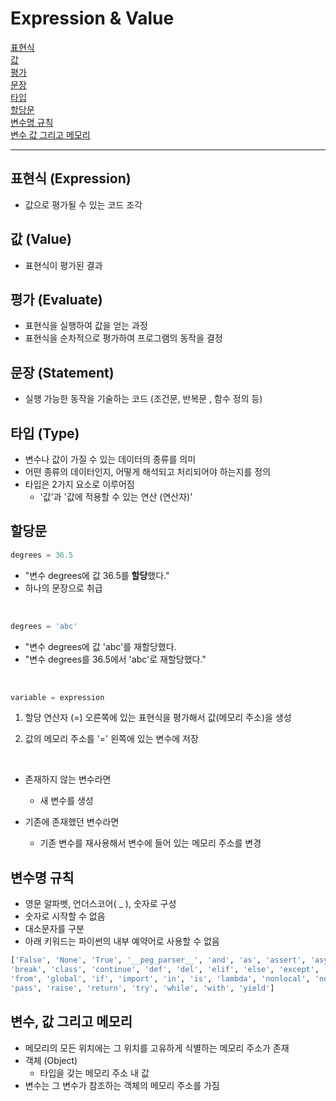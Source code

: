 # Expression & Value

[표현식](#표현식-expression)   
[값](#값-value)   
[평가](#평가-evaluate)   
[문장](#문장-statement)   
[타입](#타입-type)   
[할당문](#할당문)   
[변수명 규칙](#변수명-규칙)   
[변수 값 그리고 메모리](#변수-값-그리고-메모리)   


---
## 표현식 (Expression)
- 값으로 평가될 수 있는 코드 조각

## 값 (Value)
- 표현식이 평가된 결과

## 평가 (Evaluate)
- 표현식을 실행하여 값을 얻는 과정
- 표현식을 순차적으로 평가하여 프로그램의 동작을 결정

## 문장 (Statement)
- 실행 가능한 동작을 기술하는 코드 (조건문, 반복문 , 함수 정의 등)

## 타입 (Type)
- 변수나 값이 가질 수 있는 데이터의 종류를 의미
- 어떤 종류의 데이터인지, 어떻게 해석되고 처리되어야 하는지를 정의
- 타입은 2가지 요소로 이루어짐
  - '값'과 '값에 적용할 수 있는 연산 (연산자)'

## 할당문

```python
degrees = 36.5
```
- "변수 degrees에 값 36.5를 **할당**했다."
- 하나의 문장으로 취급

<br />

```python
degrees = 'abc'
```
- "변수 degrees에 값 'abc'를 재할당했다.
- "변수 degrees를 36.5에서 'abc'로 재할당했다."

<br />


```python
variable = expression
```
1. 할당 연산자 (=) 오른쪽에 있는 표현식을 평가해서 값(메모리 주소)을 생성

2. 값의 메모리 주소를 '=' 왼쪽에 있는 변수에 저장

<br />

- 존재하지 않는 변수라면
  - 새 변수를 생성

- 기존에 존재했던 변수라면
  - 기존 변수를 재사용해서 변수에 들어 있는 메모리 주소를 변경

## 변수명 규칙
- 영문 알파벳, 언더스코어( _ ), 숫자로 구성
- 숫자로 시작할 수 없음
- 대소문자를 구분
- 아래 키워드는 파이썬의 내부 예약어로 사용할 수 없음
```python
['False', 'None', 'True', '__peg_parser__', 'and', 'as', 'assert', 'async', 'await', 
'break', 'class', 'continue', 'def', 'del', 'elif', 'else', 'except', 'finally', 'for', 
'from', 'global', 'if', 'import', 'in', 'is', 'lambda', 'nonlocal', 'not', 'or', 
'pass', 'raise', 'return', 'try', 'while', 'with', 'yield']
```

## 변수, 값 그리고 메모리
- 메모리의 모든 위치에는 그 위치를 고유하게 식별하는 메모리 주소가 존재
- 객체 (Object)
  - 타입을 갖는 메모리 주소 내 값
- 변수는 그 변수가 참조하는 객체의 메모리 주소를 가짐